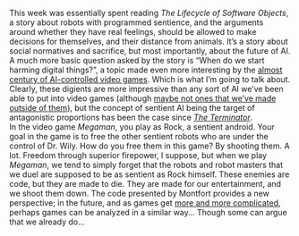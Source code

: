 This week was essentially spent reading *The Lifecycle of Software Objects*, a story about robots with programmed sentience, and the arguments around whether they have real feelings, should be allowed to make decisions for themselves, and their distance from animals. It’s a story about social normatives and sacrifice, but most importantly, about the future of AI.  
A much more basic question asked by the story is “When do we start harming digital things?”, a topic made even more interesting by the [almost century of AI-controlled video games](http://www.museumofplay.org/about/icheg/video-game-history/timeline). Which is what I’m going to talk about.  
Clearly, these digients are more impressive than any sort of AI we’ve been able to put into video games (although [maybe not ones that we’ve made outside of them](https://www.youtube.com/watch?v=E8Ox6H64yu8)), but the concept of sentient AI being the target of antagonistic proportions has been the case since [*The Terminator*](https://en.wikipedia.org/wiki/Skynet_(Terminator)).  
In the video game *Megaman*, you play as Rock, a sentient android. Your goal in the game is to free the other sentient robots who are under the control of Dr. Wily. How do you free them in this game? By shooting them. A lot. Freedom through superior firepower, I suppose, but when we play *Megaman*, we tend to simply forget that the robots and robot masters that we duel are supposed to be as sentient as Rock himself.
These enemies are code, but they are made to die. They are made for our entertainment, and we shoot them down. The code presented by Montfort provides a new perspective; in the future, and as games get [more and more complicated](https://en.wikipedia.org/wiki/Fa%C3%A7ade_(video_game)), perhaps games can be analyzed in a similar way… Though some can argue that we already do...
